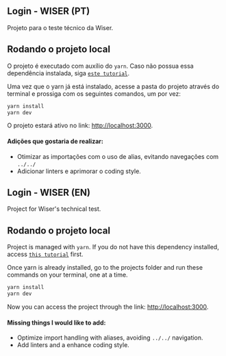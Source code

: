 ## Login - WISER (PT)

Projeto para o teste técnico da Wiser.

## Rodando o projeto local

O projeto é executado com auxílio do `yarn`. Caso não possua essa dependência instalada, siga [`este tutorial`](https://classic.yarnpkg.com/en/docs/install/#windows-stable).

Uma vez que o yarn já está instalado, acesse a pasta do projeto através do terminal e prossiga com os seguintes comandos, um por vez:

```bash
yarn install
yarn dev
```

O projeto estará ativo no link: [http://localhost:3000](http://localhost:3000).

#### Adições que gostaria de realizar:

- Otimizar as importações com o uso de alias, evitando navegações com `../../`
- Adicionar linters e aprimorar o coding style.


## Login - WISER (EN)

Project for Wiser's technical test.

## Rodando o projeto local

Project is managed with `yarn`. If you do not have this dependency installed, access [`this tutorial`](https://classic.yarnpkg.com/en/docs/install/#windows-stable) first.

Once yarn is already installed, go to the projects folder and run these commands on your terminal, one at a time.

```bash
yarn install
yarn dev
```

Now you can access the project through the link: [http://localhost:3000](http://localhost:3000).


#### Missing things I would like to add:

- Optimize import handling with aliases, avoiding `../../` navigation.
- Add linters and a enhance coding style.

